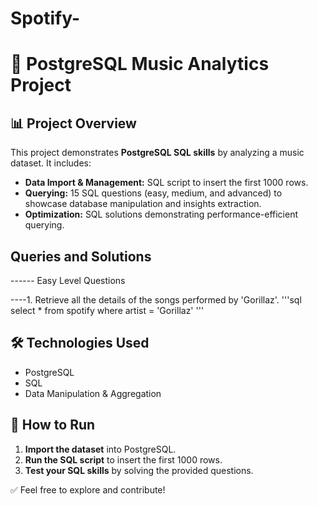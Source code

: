 # Spotify-

# 🎵 PostgreSQL Music Analytics Project

## 📊 Project Overview
This project demonstrates **PostgreSQL SQL skills** by analyzing a music dataset. It includes:
- **Data Import & Management:** SQL script to insert the first 1000 rows.
- **Querying:** 15 SQL questions (easy, medium, and advanced) to showcase database manipulation and insights extraction.
- **Optimization:** SQL solutions demonstrating performance-efficient querying.

##  Queries and Solutions 
------ Easy Level Questions 

----1. Retrieve all the details of the songs performed by 'Gorillaz'.
   '''sql
select * from spotify 
where artist = 'Gorillaz'
'''

## 🛠️ Technologies Used
- PostgreSQL
- SQL
- Data Manipulation & Aggregation

## 🚀 How to Run
1. **Import the dataset** into PostgreSQL.
2. **Run the SQL script** to insert the first 1000 rows.
3. **Test your SQL skills** by solving the provided questions.

✅ Feel free to explore and contribute!
